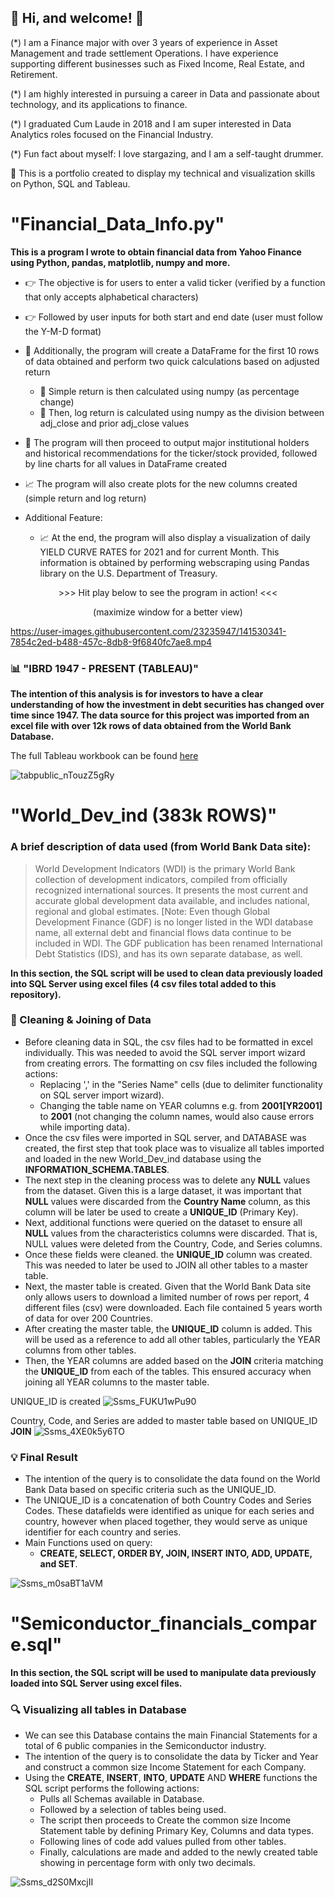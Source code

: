 ## 👋 Hi, and welcome! 👋  

(*) I am a Finance major with over 3 years of experience in Asset Management and trade settlement Operations. I have experience supporting different businesses such as Fixed Income, Real Estate, and Retirement. 

(*) I am highly interested in pursuing a career in Data and passionate about technology, and its applications to finance. 

(*) I graduated Cum Laude in 2018 and I am super interested in Data Analytics roles focused on the Financial Industry. 

(*) Fun fact about myself: I love stargazing, and I am a self-taught drummer.

:dart: This is a portfolio created to display my technical and visualization skills on Python, SQL and Tableau.

# "Financial_Data_Info.py" 

**This is a program I wrote to obtain financial data from Yahoo Finance using Python, pandas, matplotlib, numpy and more.**

- :point_right: The objective is for users to enter a valid ticker (verified by a function that only accepts alphabetical characters)
- :point_right: Followed by user inputs for both start and end date (user must follow the Y-M-D format)
- :green_book: Additionally, the program will create a DataFrame for the first 10 rows of data obtained and perform two quick calculations based on adjusted return
  - :dart: Simple return is then calculated using numpy (as percentage change)
  - :dart: Then, log return is calculated using numpy as the division between adj_close and prior adj_close values
- :page_facing_up: The program will then proceed to output major institutional holders and historical recommendations for the ticker/stock provided, followed by line charts for all values in DataFrame created
- :chart_with_upwards_trend: The program will also create plots for the new columns created (simple return and log return)

- Additional Feature:
  - :chart_with_upwards_trend: At the end, the program will also display a visualization of daily YIELD CURVE RATES for 2021 and for current Month. This information is obtained by performing webscraping using Pandas library on the U.S. Department of Treasury.

<p align="center">
  >>> Hit play below to see the program in action! <<<
</p>

<p align="center">
  (maximize window for a better view)
</p>

https://user-images.githubusercontent.com/23235947/141530341-7854c2ed-b488-457c-8db8-9f6840fc7ae8.mp4

### 📊 "IBRD 1947 - PRESENT (TABLEAU)" 

**The intention of this analysis is for investors to have a clear understanding of how the investment in debt securities has changed over time since 1947. The data source for this project was imported from an excel file with over 12k rows of data obtained from the World Bank Database.**

The full Tableau workbook can be found [here](https://public.tableau.com/views/World_Bank_Bonds/Cover?:language=en-US&:display_count=n&:origin=viz_share_link)

![tabpublic_nTouzZ5gRy](https://user-images.githubusercontent.com/23235947/141209034-3cf3cc84-bbf7-441d-95ae-7305f5f76a47.png)


# "World_Dev_ind (383k ROWS)" 

### A brief description of data used (from World Bank Data site):
>World Development Indicators (WDI) is the primary World Bank collection of development indicators, compiled from officially recognized international sources. It presents the most current and accurate global development data available, and includes national, regional and global estimates. [Note: Even though Global Development Finance (GDF) is no longer listed in the WDI database name, all external debt and financial flows data continue to be included in WDI. The GDF publication has been renamed International Debt Statistics (IDS), and has its own separate database, as well.

**In this section, the SQL script will be used to clean data previously loaded into SQL Server using excel files (4 csv files total added to this repository).**


### :mag_right: Cleaning & Joining of Data

- Before cleaning data in SQL, the csv files had to be formatted in excel individually. This was needed to avoid the SQL server import wizard from creating errors. The formatting on csv files included the following actions:
    - Replacing ',' in the "Series Name" cells (due to delimiter functionality on SQL server import wizard).
    - Changing the table name on YEAR columns e.g. from **2001[YR2001]** to **2001** (not changing the column names, would also cause errors while importing data).
- Once the csv files were imported in SQL server, and DATABASE was created, the first step that took place was to visualize all tables imported and loaded in the new World_Dev_ind database using the **INFORMATION_SCHEMA.TABLES**.
- The next step in the cleaning process was to delete any **NULL** values from the dataset. Given this is a large dataset, it was important that **NULL** values were discarded from the **Country Name** column, as this column will be later be used to create a **UNIQUE_ID** (Primary Key).
- Next, additional functions were queried on the dataset to ensure all **NULL** values from the characteristics columns were discarded. That is, NULL values were deleted from the Country, Code, and Series columns.
- Once these fields were cleaned. the **UNIQUE_ID** column was created. This was needed to later be used to JOIN all other tables to a master table.
- Next, the master table is created. Given that the World Bank Data site only allows users to download a limited number of rows per report, 4 different files (csv) were downloaded. Each file contained 5 years worth of data for over 200 Countries.
- After creating the master table, the **UNIQUE_ID** column is added. This will be used as a reference to add all other tables, particularly the YEAR columns from other tables.
- Then, the YEAR columns are added based on the **JOIN** criteria matching the **UNIQUE_ID** from each of the tables. This ensured accuracy when joining all YEAR columns to the master table.

UNIQUE_ID is created
![Ssms_FUKU1wPu90](https://user-images.githubusercontent.com/23235947/141686714-25d3d5f5-0f4f-48c0-8f1f-27d344b07b07.png)

Country, Code, and Series are added to master table based on UNIQUE_ID **JOIN**
![Ssms_4XE0k5y6TO](https://user-images.githubusercontent.com/23235947/141686741-86ccf745-13cd-4819-906f-fc408652938c.png)

### :bulb: Final Result
- The intention of the query is to consolidate the data found on the World Bank Data based on specific criteria such as the UNIQUE_ID. 
- The UNIQUE_ID is a concatenation of both Country Codes and Series Codes. These datafields were identified as unique for each series and country, however when placed together, they would serve as unique identifier for each country and series.
- Main Functions used on query:
   - **CREATE, SELECT, ORDER BY, JOIN, INSERT INTO, ADD, UPDATE, and SET**.

![Ssms_m0saBT1aVM](https://user-images.githubusercontent.com/23235947/141686700-dae25629-a66e-4005-9d3d-5aca64669d29.png)

# "Semiconductor_financials_compare.sql" 

**In this section, the SQL script will be used to manipulate data previously loaded into SQL Server using excel files.**

### 🔍 Visualizing all tables in Database

- We can see this Database contains the main Financial Statements for a total of 6 public companies in the Semiconductor industry.
- The intention of the query is to consolidate the data by Ticker and Year and construct a common size Income Statement for each Company.
- Using the **CREATE**, **INSERT**, **INTO**, **UPDATE** AND **WHERE** functions the SQL script performs the following actions:
    - Pulls all Schemas available in Database.
    - Followed by a selection of tables being used.
    - The script then proceeds to Create the common size Income Statement table by defining Primary Key, Columns and data types.
    - Following lines of code add values pulled from other tables.
    - Finally, calculations are made and added to the newly created table showing in percentage form with only two decimals.

![Ssms_d2S0MxcjII](https://user-images.githubusercontent.com/23235947/141656219-4d051758-4dbd-40c6-99db-8e7f689bbc00.png)

